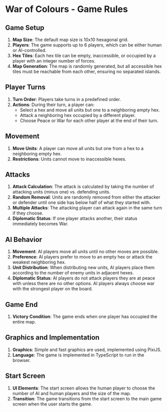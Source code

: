 # War of Colours - Game Rules

## Game Setup

1. **Map Size**: The default map size is 10x10 hexagonal grid.
2. **Players**: The game supports up to 6 players, which can be either human or AI-controlled.
3. **Hex Tiles**: Each hex tile can be empty, inaccessible, or occupied by a player with an integer number of forces.
4. **Map Generation**: The map is randomly generated, but all accessible hex tiles must be reachable from each other, ensuring no separated islands.

## Player Turns

1. **Turn Order**: Players take turns in a predefined order.
2. **Actions**: During their turn, a player can:
   - Select a hex and move all units but one to a neighboring empty hex.
   - Attack a neighboring hex occupied by a different player.
   - Choose Peace or War for each other player at the end of their turn.

## Movement

1. **Move Units**: A player can move all units but one from a hex to a neighboring empty hex.
2. **Restrictions**: Units cannot move to inaccessible hexes.

## Attacks

1. **Attack Calculation**: The attack is calculated by taking the number of attacking units (minus one) vs. defending units.
2. **Random Removal**: Units are randomly removed from either the attacker or defender until one side has below half of what they started with.
3. **Multiple Attacks**: The attacking player can attack again in the same turn if they choose.
4. **Diplomatic Status**: If one player attacks another, their status immediately becomes War.

## AI Behavior

1. **Movement**: AI players move all units until no other moves are possible.
2. **Preference**: AI players prefer to move to an empty hex or attack the weakest neighboring hex.
3. **Unit Distribution**: When distributing new units, AI players place them according to the number of enemy units in adjacent hexes.
4. **Diplomatic Status**: AI players do not attack players they are at peace with unless there are no other options. AI players always choose war with the strongest player on the board.

## Game End

1. **Victory Condition**: The game ends when one player has occupied the entire map.

## Graphics and Implementation

1. **Graphics**: Simple and fast graphics are used, implemented using PixiJS.
2. **Language**: The game is implemented in TypeScript to run in the browser.

## Start Screen

1. **UI Elements**: The start screen allows the human player to choose the number of AI and human players and the size of the map.
2. **Transition**: The game transitions from the start screen to the main game screen when the user starts the game.
